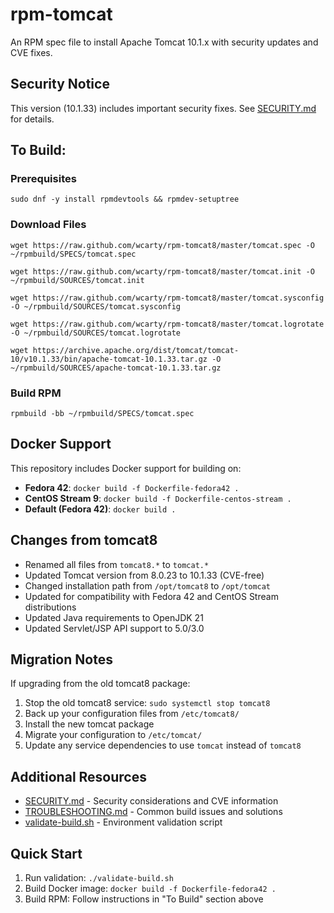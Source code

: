 rpm-tomcat
===========

An RPM spec file to install Apache Tomcat 10.1.x with security updates and CVE fixes.

## Security Notice

This version (10.1.33) includes important security fixes. See [SECURITY.md](SECURITY.md) for details.

## To Build:

### Prerequisites
`sudo dnf -y install rpmdevtools && rpmdev-setuptree`

### Download Files
`wget https://raw.github.com/wcarty/rpm-tomcat8/master/tomcat.spec -O ~/rpmbuild/SPECS/tomcat.spec`

`wget https://raw.github.com/wcarty/rpm-tomcat8/master/tomcat.init -O ~/rpmbuild/SOURCES/tomcat.init`

`wget https://raw.github.com/wcarty/rpm-tomcat8/master/tomcat.sysconfig -O ~/rpmbuild/SOURCES/tomcat.sysconfig`

`wget https://raw.github.com/wcarty/rpm-tomcat8/master/tomcat.logrotate -O ~/rpmbuild/SOURCES/tomcat.logrotate`

`wget https://archive.apache.org/dist/tomcat/tomcat-10/v10.1.33/bin/apache-tomcat-10.1.33.tar.gz -O ~/rpmbuild/SOURCES/apache-tomcat-10.1.33.tar.gz`

### Build RPM
`rpmbuild -bb ~/rpmbuild/SPECS/tomcat.spec`

## Docker Support

This repository includes Docker support for building on:

- **Fedora 42**: `docker build -f Dockerfile-fedora42 .`
- **CentOS Stream 9**: `docker build -f Dockerfile-centos-stream .`
- **Default (Fedora 42)**: `docker build .`

## Changes from tomcat8

- Renamed all files from `tomcat8.*` to `tomcat.*`
- Updated Tomcat version from 8.0.23 to 10.1.33 (CVE-free)
- Changed installation path from `/opt/tomcat8` to `/opt/tomcat`
- Updated for compatibility with Fedora 42 and CentOS Stream distributions
- Updated Java requirements to OpenJDK 21
- Updated Servlet/JSP API support to 5.0/3.0

## Migration Notes

If upgrading from the old tomcat8 package:
1. Stop the old tomcat8 service: `sudo systemctl stop tomcat8`
2. Back up your configuration files from `/etc/tomcat8/`
3. Install the new tomcat package
4. Migrate your configuration to `/etc/tomcat/`
5. Update any service dependencies to use `tomcat` instead of `tomcat8`

## Additional Resources

- [SECURITY.md](SECURITY.md) - Security considerations and CVE information
- [TROUBLESHOOTING.md](TROUBLESHOOTING.md) - Common build issues and solutions
- [validate-build.sh](validate-build.sh) - Environment validation script

## Quick Start

1. Run validation: `./validate-build.sh`
2. Build Docker image: `docker build -f Dockerfile-fedora42 .`
3. Build RPM: Follow instructions in "To Build" section above
